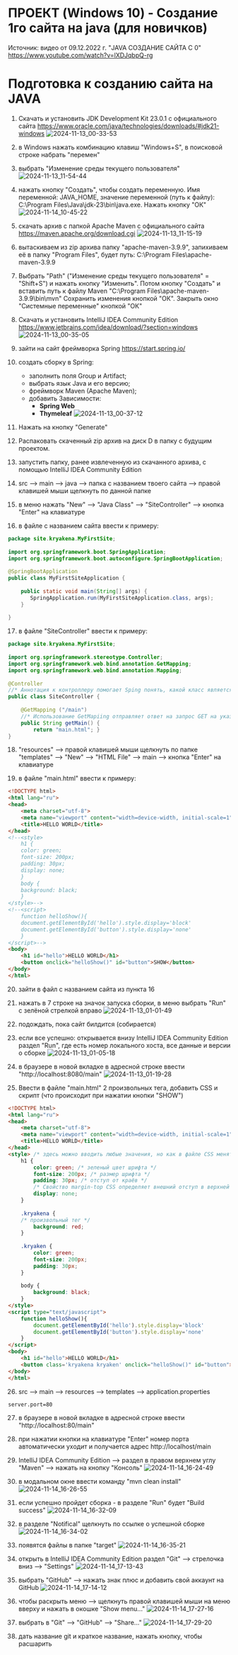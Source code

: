 # ПРОЕКТ (Windows 10) - Создание 1го сайта на java (для новичков)

Источник: видео от 09.12.2022 г. "JAVA СОЗДАНИЕ САЙТА С 0" https://www.youtube.com/watch?v=lXDJqbpQ-rg

# Подготовка к созданию сайта на JAVA

1. Скачать и установить JDK Development Kit 23.0.1 с официального сайта https://www.oracle.com/java/technologies/downloads/#jdk21-windows
![2024-11-13_00-33-53](https://github.com/user-attachments/assets/bdfbde9f-fe1e-418b-ab16-ce1542857abe)

2. в Windows нажать комбинацию клавиш "Windows+S", в поисковой строке набрать "перемен"
   
3. выбрать "Изменение среды текущего пользователя"
![2024-11-13_11-54-44](https://github.com/user-attachments/assets/79efe478-35e1-45dd-9ffb-527ce977b02f)

4. нажать кнопку "Создать", чтобы создать переменную. Имя переменной: JAVA_HOME, значение переменной (путь к файлу): C:\Program Files\Java\jdk-23\bin\java.exe. Нажать кнопку "ОК"
![2024-11-14_10-45-22](https://github.com/user-attachments/assets/371f9fe8-3473-404e-82e3-20fa50cfaa06)

5. скачать архив с папкой Apache Maven с официального сайта https://maven.apache.org/download.cgi
![2024-11-13_11-15-19](https://github.com/user-attachments/assets/117c507b-e82f-4c9d-b769-173385ce81a4)

6. вытаскиваем из zip архива папку "apache-maven-3.9.9", запихиваем её в папку "Program Files", будет путь: C:\Program Files\apache-maven-3.9.9

7. Выбрать "Path" ("Изменение среды текущего пользователя" = "Shift+S") и нажать кнопку "Изменить". Потом кнопку "Создать" и вставить путь к файлу Maven "C:\Program Files\apache-maven-3.9.9\bin\mvn" Сохранить изменения кнопкой "ОК". Закрыть окно "Системные переменные" кнопкой "ОК"

8. Скачать и установить IntelliJ IDEA Community Edition https://www.jetbrains.com/idea/download/?section=windows
![2024-11-13_00-35-05](https://github.com/user-attachments/assets/b2eea203-24fd-4983-a803-8a66913d50a9)

9. зайти на сайт фреймворка Spring https://start.spring.io/

10. создать сборку в Spring:
	- заполнить поля Group и Artifact;
	- выбрать язык Java и его версию; 
	- фреймворк Maven (Apache Maven); 
	- добавить Зависимости:
		- **Spring Web**
		- **Thymeleaf**
![2024-11-13_00-37-12](https://github.com/user-attachments/assets/2bf3129c-628c-42b8-868c-16f185085a36)

11. Нажать на кнопку "Generate"

12. Распаковать скаченный zip архив на диск D в папку с будущим проектом.

13. запустить папку, ранее извлеченную из скачанного архива, с помощью IntelliJ IDEA Community Edition

14. src --> main --> java --> папка с названием твоего сайта --> правой клавишей мыши щелкнуть по данной папке

15. в меню нажать "New" --> "Java Class" --> "SiteController" --> кнопка "Enter" на клавиатуре

16. в файле с названием сайта ввести к примеру:
    
```java
package site.kryakena.MyFirstSite;  
  
import org.springframework.boot.SpringApplication;  
import org.springframework.boot.autoconfigure.SpringBootApplication;  
  
@SpringBootApplication  
public class MyFirstSiteApplication {  
  
    public static void main(String[] args) {  
       SpringApplication.run(MyFirstSiteApplication.class, args);  
    }  
  
}
```

17. в файле "SiteController" ввести к примеру:

```java
package site.kryakena.MyFirstSite;  
  
import org.springframework.stereotype.Controller;  
import org.springframework.web.bind.annotation.GetMapping;  
import org.springframework.web.bind.annotation.Mapping;  
  
@Controller  
//* Аннотация к контроллеру помогает Sping понять, какой класс является повторителем нашего запроса. Он перехватывает запрос и немедленно отправляет информацию
public class SiteController {  
  
    @GetMapping ("/main")  
    //* Использование GetMapiing отправляет ответ на запрос GET на указанный адрес маршрутизатора 
    public String getMain() {  
        return "main.html"; }  
}
```

18. "resources" --> правой клавишей мыши щелкнуть по папке "templates" --> "New" --> "HTML File" --> main --> кнопка "Enter" на клавиатуре

19. в файле "main.html" ввести к примеру: 

```HTML
<!DOCTYPE html>  
<html lang="ru">  
<head>  
    <meta charset="utf-8">  
    <meta name="viewport" content="width=device-width, initial-scale=1">  
    <title>HELLO WORLD</title>  
</head>  
<!--<style>  
    h1 {
	color: green;
	font-size: 200px;
	padding: 30px;
	display: none;
	}  
    body {
	background: black;
	}
</style>-->  
<!--<script>  
    function helloShow(){
	document.getElementById('hello').style.display='block'
	document.getElementById('button').style.display='none'
	}
</script>-->  
<body>  
	<h1 id="hello">HELLO WORLD</h1>  
	<button onclick="helloShow()" id="button">SHOW</button>  
</body>  
</html>
```

20. зайти в файл с названием сайта из пункта 16

21. нажать в 7 строке на значок запуска сборки, в меню выбрать "Run" с зелёной стрелкой вправо
![2024-11-13_01-01-49](https://github.com/user-attachments/assets/46190131-6f4b-493c-86c7-a087464e78df)

22. подождать, пока сайт билдится (собирается)

23. если все успешно: открывается внизу IntelliJ IDEA Community Edition раздел "Run", где есть номер локального хоста, все данные и версии о сборке
![2024-11-13_01-05-18](https://github.com/user-attachments/assets/d95eb9ef-3405-4d07-b0e3-df9c612f4098)

24. в браузере в новой вкладке в адресной строке ввести "http://localhost:8080/main"
![2024-11-13_01-19-28](https://github.com/user-attachments/assets/e3fa7bd7-8c62-4812-8c7e-7a1c30866502)

25. Ввести в файле "main.html" 2 произвольных тега, добавить CSS и скрипт (что происходит при нажатии кнопки "SHOW")

```html
<!DOCTYPE html>  
<html lang="ru">  
<head>  
    <meta charset="utf-8">  
    <meta name="viewport" content="width=device-width, initial-scale=1">  
    <title>HELLO WORLD</title>  
</head>  
<style> /* здесь можно вводить любые значения, но как в файле CSS менять не получится */  
    h1 {  
        color: green; /* зеленый цвет шрифта */  
        font-size: 200px; /* размер шрифта */  
        padding: 30px; /* отступ от краёв */  
        /* Свойство margin-top CSS определяет внешний отступ в верхней части элемента. Значения длины: margin-top: 10px - абсолютное значение; margin-top: 1em - относительно размера текста; margin-top: 5% - относительно ширины ближайшего контейнера */  
        display: none;  
    }  
  
    .kryakena {  
    /* произвольный тег */  
        background: red;  
    }  
  
    .kryaken {  
        color: green;  
        font-size: 200px;  
        padding: 30px;  
    }  
  
    body {  
        background: black;  
    }  
</style>  
<script type="text/javascript">  
    function helloShow(){  
        document.getElementById('hello').style.display='block'  
        document.getElementById('button').style.display='none'  
    }  
</script>  
<body>  
	<h1 id="hello">HELLO WORLD</h1>  
	<button class='kryakena kryaken' onclick="helloShow()" id="button">SHOW</button>  
</body>  
</html>
```
26. src --> main --> resources --> templates --> application.properties

```html
server.port=80
```
27. в браузере в новой вкладке в адресной строке ввести "http://localhost:80/main"

28. при нажатии кнопки на клавиатуре "Enter" номер порта автоматически уходит и получается адрес http://localhost/main

29. IntelliJ IDEA Community Edition --> раздел в правом верхнем углу "Maven" --> нажать на кнопку "Консоль"
![2024-11-14_16-24-49](https://github.com/user-attachments/assets/ad004d80-6571-4360-bb1a-944827ce0524)

30. в модальном окне ввести команду "mvn clean install"
![2024-11-14_16-26-55](https://github.com/user-attachments/assets/361b9219-76af-4065-b159-a30e3d2e5341)

31. если успешно пройдет сборка - в разделе "Run" будет "Build success"
![2024-11-14_16-32-09](https://github.com/user-attachments/assets/2a0ada5c-efe8-45f0-96e3-855aa70636e5)

32. в разделе "Notifical" щелкнуть по ссылке о успешной сборке
![2024-11-14_16-34-02](https://github.com/user-attachments/assets/6551fb53-2a49-4839-be63-00d415756936)

33. появятся файлы в папке "target"
![2024-11-14_16-35-21](https://github.com/user-attachments/assets/bcbeddd9-f8bd-428a-a7ea-4f49719f2ea4)

34. открыть в IntelliJ IDEA Community Edition раздел "Git" --> стрелочка вниз --> "Settings"
![2024-11-14_17-13-43](https://github.com/user-attachments/assets/98a81e7a-5afd-4b6f-a00e-11825159858d)

35. выбрать "GitHub" --> нажать знак плюс и добавить свой аккаунт на GitHub
![2024-11-14_17-14-12](https://github.com/user-attachments/assets/14044bce-d9a0-44da-aa7d-a4bdbdbb8126)

36. чтобы раскрыть меню --> щелкнуть правой клавишей мыши на меню вверху и нажать в окошке "Show menu..."
![2024-11-14_17-27-16](https://github.com/user-attachments/assets/08b5344d-080c-43f1-a40c-13380f0525a6)

37. выбрать в "Git" --> "GitHub" --> "Share..."
![2024-11-14_17-29-20](https://github.com/user-attachments/assets/ae43fd3d-2ea4-4e1a-b35f-9eecc519725d)

38. дать название git и краткое название, нажать кнопку, чтобы расшарить
